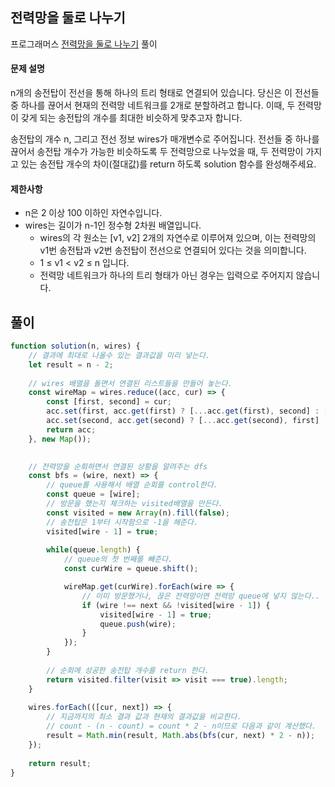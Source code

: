 ## 전력망을 둘로 나누기

프로그래머스 [전력망을 둘로 나누기](https://school.programmers.co.kr/learn/courses/30/lessons/86971?language=javascript) 풀이

#### 문제 설명
n개의 송전탑이 전선을 통해 하나의 트리 형태로 연결되어 있습니다. 당신은 이 전선들 중 하나를 끊어서 현재의 전력망 네트워크를 2개로 분할하려고 합니다. 이때, 두 전력망이 갖게 되는 송전탑의 개수를 최대한 비슷하게 맞추고자 합니다.

송전탑의 개수 n, 그리고 전선 정보 wires가 매개변수로 주어집니다. 전선들 중 하나를 끊어서 송전탑 개수가 가능한 비슷하도록 두 전력망으로 나누었을 때, 두 전력망이 가지고 있는 송전탑 개수의 차이(절대값)를 return 하도록 solution 함수를 완성해주세요.

#### 제한사항
- n은 2 이상 100 이하인 자연수입니다.
- wires는 길이가 n-1인 정수형 2차원 배열입니다.
    - wires의 각 원소는 [v1, v2] 2개의 자연수로 이루어져 있으며, 이는 전력망의 v1번 송전탑과 v2번 송전탑이 전선으로 연결되어 있다는 것을 의미합니다.
    - 1 ≤ v1 < v2 ≤ n 입니다.
    - 전력망 네트워크가 하나의 트리 형태가 아닌 경우는 입력으로 주어지지 않습니다.

## 풀이
```js
function solution(n, wires) {
    // 결과에 최대로 나올수 있는 결과값을 미리 넣는다.
    let result = n - 2;
    
    // wires 배열을 돌면서 연결된 리스트들을 만들어 놓는다.
    const wireMap = wires.reduce((acc, cur) => {
        const [first, second] = cur;
        acc.set(first, acc.get(first) ? [...acc.get(first), second] : [second]);
        acc.set(second, acc.get(second) ? [...acc.get(second), first] : [first]);
        return acc;
    }, new Map());
    

    // 전력망을 순회하면서 연결된 상황을 알려주는 dfs
    const bfs = (wire, next) => {
        // queue를 사용해서 배열 순회를 control한다.
        const queue = [wire];
        // 방문을 했는지 체크하는 visited배열을 만든다.
        const visited = new Array(n).fill(false);
        // 송전탑은 1부터 시작함으로 -1을 해준다.
        visited[wire - 1] = true;
        
        while(queue.length) {
            // queue의 첫 번째를 빼준다.
            const curWire = queue.shift();

            wireMap.get(curWire).forEach(wire => {
                // 이미 방문했거나, 끊은 전력망이면 전력망 queue에 넣지 않는다..
                if (wire !== next && !visited[wire - 1]) {
                    visited[wire - 1] = true;
                    queue.push(wire);
                }
            });
        }
        
        // 순회에 성공한 송전탑 개수를 return 한다.
        return visited.filter(visit => visit === true).length;
    }
    
    wires.forEach(([cur, next]) => {
        // 지금까지의 최소 결과 값과 현재의 결과값을 비교한다.
        // count - (n - count) = count * 2 - n이므로 다음과 같이 계산했다.
        result = Math.min(result, Math.abs(bfs(cur, next) * 2 - n));
    });
    
    return result;
}
```